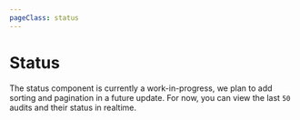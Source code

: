 ```yaml
---
pageClass: status
---
```

# Status

The status component is currently a work-in-progress, we plan to add sorting and pagination in a future update. For now, you can view the last `50` audits and their status in realtime.

<StatusList/>
